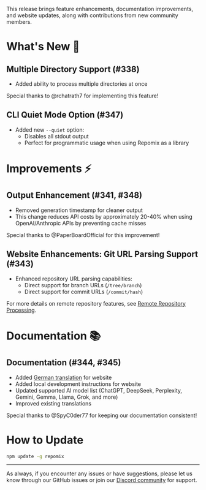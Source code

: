 This release brings feature enhancements, documentation improvements, and website updates, along with contributions from new community members.

# What's New 🚀

## Multiple Directory Support (#338)
- Added ability to process multiple directories at once

Special thanks to @rchatrath7 for implementing this feature!

## CLI Quiet Mode Option (#347)
- Added new `--quiet` option:
  - Disables all stdout output
  - Perfect for programmatic usage when using Repomix as a library

# Improvements ⚡

## Output Enhancement (#341, #348)
- Removed generation timestamp for cleaner output
- This change reduces API costs by approximately 20-40% when using OpenAI/Anthropic APIs by preventing cache misses

Special thanks to @PaperBoardOfficial for this improvement!

## Website Enhancements: Git URL Parsing Support (#343)
- Enhanced repository URL parsing capabilities:
  - Direct support for branch URLs (`/tree/branch`)
  - Direct support for commit URLs (`/commit/hash`)

For more details on remote repository features, see [Remote Repository Processing](https://github.com/yamadashy/repomix?tab=readme-ov-file#remote-repository-processing).

# Documentation 📚

## Documentation (#344, #345)
- Added [German translation](https://repomix.com/de/) for website
- Added local development instructions for website
- Updated supported AI model list (ChatGPT, DeepSeek, Perplexity, Gemini, Gemma, Llama, Grok, and more)
- Improved existing translations

Special thanks to @SpyC0der77 for keeping our documentation consistent!

# How to Update

```bash
npm update -g repomix
```

---

As always, if you encounter any issues or have suggestions, please let us know through our GitHub issues or join our [Discord community](https://discord.gg/wNYzTwZFku) for support.

